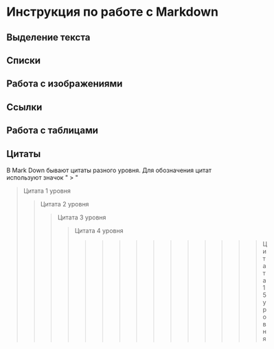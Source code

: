    # Инструкция по работе с Markdown

   ## Выделение текста

   ## Списки

   ## Работа с изображениями

   ## Ссылки

   ## Работа с таблицами

   ## Цитаты 

В Mark Down бывают цитаты разного уровня. Для обозначения цитат используют значок " > "
> Цитата 1 уровня
>>Цитата 2 уровня
>>>Цитата 3 уровня
>>>>Цитата 4 уровня
>>>>>>>>>>>>>>>Цитата 15 уровня
   